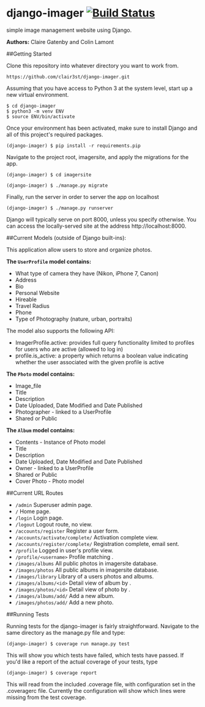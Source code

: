 # django-imager [![Build Status](https://travis-ci.org/clair3st/django-imager.svg?branch=front-end-1)](https://travis-ci.org/clair3st/django-imager)
 simple image management website using Django.

**Authors:** Claire Gatenby and Colin Lamont

##Getting Started

Clone this repository into whatever directory you want to work from.
```
https://github.com/clair3st/django-imager.git
```
Assuming that you have access to Python 3 at the system level, start up a new virtual environment.
```
$ cd django-imager
$ python3 -m venv ENV
$ source ENV/bin/activate
```
Once your environment has been activated, make sure to install Django and all of this project's required packages.
```
(django-imager) $ pip install -r requirements.pip
```
Navigate to the project root, imagersite, and apply the migrations for the app.
```
(django-imager) $ cd imagersite

(django-imager) $ ./manage.py migrate
```
Finally, run the server in order to server the app on localhost
```
(django-imager) $ ./manage.py runserver
```
Django will typically serve on port 8000, unless you specify otherwise. You can access the locally-served site at the address http://localhost:8000.


##Current Models (outside of Django built-ins):

This application allow users to store and organize photos. 

**The `UserProfile` model contains:**

- What type of camera they have (Nikon, iPhone 7, Canon)
- Address
- Bio
- Personal Website
- Hireable
- Travel Radius
- Phone
- Type of Photography (nature, urban, portraits)

The model also supports the following API:

- ImagerProfile.active: provides full query functionality limited to profiles for users who are active (allowed to log in)
- profile.is_active: a property which returns a boolean value indicating whether the user associated with the given profile is active

**The `Photo` model contains:**

- Image_file
- Title
- Description
- Date Uploaded, Date Modified and Date Published
- Photographer - linked to a UserProfile
- Shared or Public

**The `Album` model contains:**

- Contents - Instance of Photo model
- Title
- Description
- Date Uploaded, Date Modified and Date Published
- Owner - linked to a UserProfile
- Shared or Public
- Cover Photo - Photo model


##Current URL Routes

- `/admin` Superuser admin page.
- `/` Home page.
- `/login` Login page.
- `/logout` Logout route, no view.
- `/accounts/register` Register a user form.
- `/accounts/activate/complete/` Activation complete view.
- `/accounts/register/complete/` Registration complete, email sent.
- `/profile` Logged in user's profile view.
- `/profile/<username>` Profile matching <username>.
- `/images/albums` All public photos in imagersite database.
- `/images/photos` All public albums in imagersite database.
- `/images/library` Library of a users photos and albums.
- `/images/albums/<id>` Detail view of album by <id>.
- `/images/photos/<id>` Detail view of photo by <id>.
- `/images/albums/add/` Add a new album.
- `/images/photos/add/` Add a new photo.

##Running Tests

Running tests for the django-imager is fairly straightforward. Navigate to the same directory as the manage.py file and type:
```
(django-imager) $ coverage run manage.py test
```
This will show you which tests have failed, which tests have passed. If you'd like a report of the actual coverage of your tests, type
```
(django-imager) $ coverage report
```
This will read from the included .coverage file, with configuration set in the .coveragerc file. Currently the configuration will show which lines were missing from the test coverage.